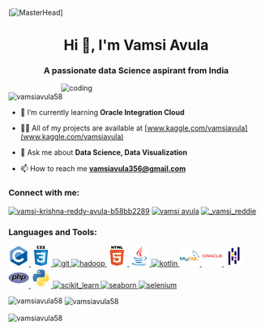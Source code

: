 [![MasterHead](https://th.bing.com/th/id/OIP.Rt_CDzHAd-nT2iXPGxsF7gHaF7?pid=ImgDet&rs=1)]
<h1 align="center">Hi 👋, I'm Vamsi Avula</h1>
<h3 align="center">A passionate data Science aspirant from India</h3>
<img align="right" alt="coding" width="400" src="https://miro.medium.com/v2/resize:fit:1600/format:gif/0*C-cPP9D2MIyeexAT.gif">


<p align="left"> <img src="https://komarev.com/ghpvc/?username=vamsiavula58&label=Profile%20views&color=0e75b6&style=flat" alt="vamsiavula58" /> </p>

- 🌱 I’m currently learning **Oracle Integration Cloud**

- 👨‍💻 All of my projects are available at [www.kaggle.com/vamsiavula](www.kaggle.com/vamsiavula)

- 💬 Ask me about **Data Science, Data Visualization**

- 📫 How to reach me **vamsiavula356@gmail.com**

<h3 align="left">Connect with me:</h3>
<p align="left">
<a href="https://linkedin.com/in/vamsi-krishna-reddy-avula-b58bb2289" target="blank"><img align="center" src="https://raw.githubusercontent.com/rahuldkjain/github-profile-readme-generator/master/src/images/icons/Social/linked-in-alt.svg" alt="vamsi-krishna-reddy-avula-b58bb2289" height="30" width="40" /></a>
<a href="https://kaggle.com/vamsi avula" target="blank"><img align="center" src="https://raw.githubusercontent.com/rahuldkjain/github-profile-readme-generator/master/src/images/icons/Social/kaggle.svg" alt="vamsi avula" height="30" width="40" /></a>
<a href="https://instagram.com/_vamsi_reddie" target="blank"><img align="center" src="https://raw.githubusercontent.com/rahuldkjain/github-profile-readme-generator/master/src/images/icons/Social/instagram.svg" alt="_vamsi_reddie" height="30" width="40" /></a>
</p>

<h3 align="left">Languages and Tools:</h3>
<p align="left"> <a href="https://www.cprogramming.com/" target="_blank" rel="noreferrer"> <img src="https://raw.githubusercontent.com/devicons/devicon/master/icons/c/c-original.svg" alt="c" width="40" height="40"/> </a> <a href="https://www.w3schools.com/css/" target="_blank" rel="noreferrer"> <img src="https://raw.githubusercontent.com/devicons/devicon/master/icons/css3/css3-original-wordmark.svg" alt="css3" width="40" height="40"/> </a> <a href="https://git-scm.com/" target="_blank" rel="noreferrer"> <img src="https://www.vectorlogo.zone/logos/git-scm/git-scm-icon.svg" alt="git" width="40" height="40"/> </a> <a href="https://hadoop.apache.org/" target="_blank" rel="noreferrer"> <img src="https://www.vectorlogo.zone/logos/apache_hadoop/apache_hadoop-icon.svg" alt="hadoop" width="40" height="40"/> </a> <a href="https://www.w3.org/html/" target="_blank" rel="noreferrer"> <img src="https://raw.githubusercontent.com/devicons/devicon/master/icons/html5/html5-original-wordmark.svg" alt="html5" width="40" height="40"/> </a> <a href="https://www.java.com" target="_blank" rel="noreferrer"> <img src="https://raw.githubusercontent.com/devicons/devicon/master/icons/java/java-original.svg" alt="java" width="40" height="40"/> </a> <a href="https://kotlinlang.org" target="_blank" rel="noreferrer"> <img src="https://www.vectorlogo.zone/logos/kotlinlang/kotlinlang-icon.svg" alt="kotlin" width="40" height="40"/> </a> <a href="https://www.mysql.com/" target="_blank" rel="noreferrer"> <img src="https://raw.githubusercontent.com/devicons/devicon/master/icons/mysql/mysql-original-wordmark.svg" alt="mysql" width="40" height="40"/> </a> <a href="https://www.oracle.com/" target="_blank" rel="noreferrer"> <img src="https://raw.githubusercontent.com/devicons/devicon/master/icons/oracle/oracle-original.svg" alt="oracle" width="40" height="40"/> </a> <a href="https://pandas.pydata.org/" target="_blank" rel="noreferrer"> <img src="https://raw.githubusercontent.com/devicons/devicon/2ae2a900d2f041da66e950e4d48052658d850630/icons/pandas/pandas-original.svg" alt="pandas" width="40" height="40"/> </a> <a href="https://www.php.net" target="_blank" rel="noreferrer"> <img src="https://raw.githubusercontent.com/devicons/devicon/master/icons/php/php-original.svg" alt="php" width="40" height="40"/> </a> <a href="https://www.python.org" target="_blank" rel="noreferrer"> <img src="https://raw.githubusercontent.com/devicons/devicon/master/icons/python/python-original.svg" alt="python" width="40" height="40"/> </a> <a href="https://scikit-learn.org/" target="_blank" rel="noreferrer"> <img src="https://upload.wikimedia.org/wikipedia/commons/0/05/Scikit_learn_logo_small.svg" alt="scikit_learn" width="40" height="40"/> </a> <a href="https://seaborn.pydata.org/" target="_blank" rel="noreferrer"> <img src="https://seaborn.pydata.org/_images/logo-mark-lightbg.svg" alt="seaborn" width="40" height="40"/> </a> <a href="https://www.selenium.dev" target="_blank" rel="noreferrer"> <img src="https://raw.githubusercontent.com/detain/svg-logos/780f25886640cef088af994181646db2f6b1a3f8/svg/selenium-logo.svg" alt="selenium" width="40" height="40"/> </a> </p>

<p><img align="left" src="https://github-readme-stats.vercel.app/api/top-langs?username=vamsiavula58&show_icons=true&locale=en&layout=compact" alt="vamsiavula58" /></p>

<p>&nbsp;<img align="center" src="https://github-readme-stats.vercel.app/api?username=vamsiavula58&show_icons=true&locale=en" alt="vamsiavula58" /></p>

<p><img align="center" src="https://github-readme-streak-stats.herokuapp.com/?user=vamsiavula58&" alt="vamsiavula58" /></p>
